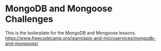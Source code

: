 # MongoDB and Mongoose Challenges

This is the boilerplate for the MongoDB and Mongoose lessons. https://www.freecodecamp.org/learn/apis-and-microservices/mongodb-and-mongoose/
